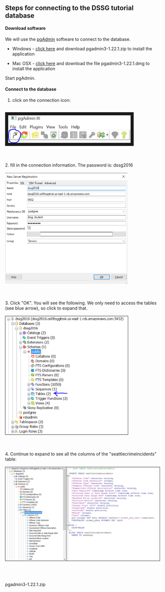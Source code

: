 ## Steps for connecting to the DSSG tutorial database

#### Download software
We will use the [pgAdmin](https://www.pgadmin.org/download/) software to connect to the database.

* Windows - [click here](https://www.postgresql.org/ftp/pgadmin3/release/v1.22.1/win32/) and download pgadmin3-1.22.1.zip to install the application

* Mac OSX - [click here](https://www.postgresql.org/ftp/pgadmin3/release/v1.22.1/osx/) and download the file pgadmin3-1.22.1.dmg to install the application

Start pgAdmin.

#### Connect to the database

1. click on the connection icon:
<br><br>
<img src="images/toolbar.png" width = "400" border = "10">
<br><br><br><br>
2. fill in the connection information. The password is: dssg2016
<br><br>
<img src="images/connection.PNG" width="400"> 
<br><br><br><br>
3. Click "OK". You will see the following. We only need to access the tables (see blue arrow), so click to expand that.
<br><br>
<img src="images/dbview.png" width = "400" border = "1">
<br><br><br><br>
4. Continue to expand to see all the columns of the "seattlecrimeincidents" table:
<br><br>
<img src="images/fullView.png" width = "600" border = "1">
<br><br><br><br>

pgadmin3-1.22.1.zip
